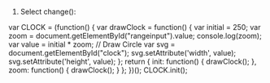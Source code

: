  1. Select change():

var CLOCK = (function() {
    var drawClock = function() {
        var initial = 250;
        var zoom = document.getElementById("rangeinput").value;
        console.log(zoom);
        var value = initial * zoom;
        // Draw Circle
        var svg = document.getElementById("clock");
        svg.setAttribute('width', value);
        svg.setAttribute('height', value);
    };
    return {
        init: function() {
            drawClock();
        },
        zoom: function() {
            drawClock();
        }
    };
})();
CLOCK.init();
